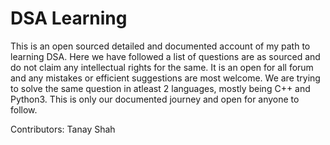# DSA Learning
This is an open sourced detailed and documented account of my path to learning DSA.
Here we have followed a list of questions are as sourced and do not claim any intellectual rights for the same. It is an open for all forum and any mistakes or efficient suggestions are most welcome. 
We are trying to solve the same question in atleast 2 languages, mostly being C++ and Python3.
This is only our documented journey and open for anyone to follow. 





Contributors: 
Tanay Shah
